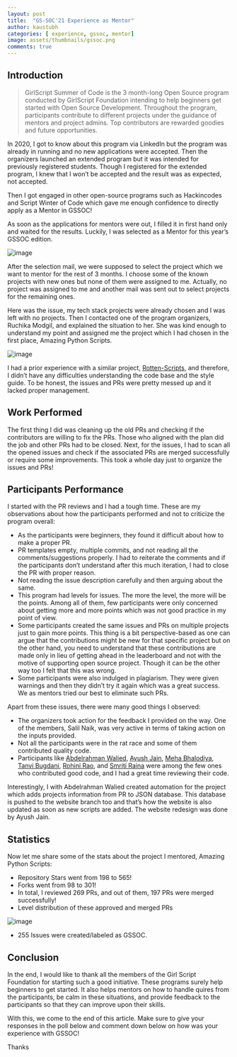 ```yaml
---
layout: post
title:  "GS-SOC'21 Experience as Mentor"
author: kaustubh
categories: [ experience, gssoc, mentor]
image: assets/thumbnails/gssoc.png
comments: true
---
```


## Introduction

> GirlScript Summer of Code is the 3 month-long Open Source program conducted by GirlScript Foundation intending to help beginners get started with Open Source Development. Throughout the program, participants contribute to different projects under the guidance of mentors and project admins. Top contributors are rewarded goodies and future opportunities.

In 2020, I got to know about this program via LinkedIn but the program was already in running and no new applications were accepted. Then the organizers launched an extended program but it was intended for previously registered students. Though I registered for the extended program, I knew that I won’t be accepted and the result was as expected, not accepted. 

Then I got engaged in other open-source programs such as Hackincodes and Script Winter of Code which gave me enough confidence to directly apply as a Mentor in GSSOC! 

As soon as the applications for mentors were out, I filled it in first hand only and waited for the results. Luckily, I was selected as a Mentor for this year’s GSSOC edition.

![image](https://user-images.githubusercontent.com/43691873/125184649-31b8a900-e23d-11eb-98d3-0228bf5d7df3.png)

After the selection mail, we were supposed to select the project which we want to mentor for the rest of 3 months. I choose some of the known projects with new ones but none of them were assigned to me. Actually, no project was assigned to me and another mail was sent out to select projects for the remaining ones. 
  
Here was the issue, my tech stack projects were already chosen and I was left with no projects. Then I contacted one of the program organizers, Ruchika Modgil, and explained the situation to her. She was kind enough to understand my point and assigned me the project which I had chosen in the first place, Amazing Python Scripts. 

![image](https://user-images.githubusercontent.com/43691873/125184900-0e8ef900-e23f-11eb-992e-0d972522b27a.png)

I had a prior experience with a similar project, [Rotten-Scripts](https://github.com/HarshCasper/Rotten-Scripts), and therefore, I didn’t have any difficulties understanding the code base and the style guide. To be honest, the issues and PRs were pretty messed up and it lacked proper management.

## Work Performed

The first thing I did was cleaning up the old PRs and checking if the contributors are willing to fix the PRs. Those who aligned with the plan did the job and other PRs had to be closed. Next, for the issues, I had to scan all the opened issues and check if the associated PRs are merged successfully or require some improvements. This took a whole day just to organize the issues and PRs!

## Participants Performance

I started with the PR reviews and I had a tough time. These are my observations about how the participants performed and not to criticize the program overall:

- As the participants were beginners, they found it difficult about how to make a proper PR.
- PR templates empty, multiple commits, and not reading all the comments/suggestions properly. I had to reiterate the comments and if the participants don’t understand after this much iteration, I had to close the PR with proper reason.
- Not reading the issue description carefully and then arguing about the same. 
- This program had levels for issues. The more the level, the more will be the points. Among all of them, few participants were only concerned about getting more and more points which was not good practice in my point of view. 
- Some participants created the same issues and PRs on multiple projects just to gain more points. This thing is a bit perspective-based as one can argue that the contributions might be new for that specific project but on the other hand, you need to understand that these contributions are made only in lieu of getting ahead in the leaderboard and not with the motive of supporting open source project. Though it can be the other way too I felt that this was wrong.
- Some participants were also indulged in plagiarism. They were given warnings and then they didn’t try it again which was a great success. We as mentors tried our best to eliminate such PRs.

Apart from these issues, there were many good things I observed:
- The organizers took action for the feedback I provided on the way. One of the members, Salil Naik, was very active in terms of taking action on the inputs provided.
- Not all the participants were in the rat race and some of them contributed quality code. 
- Participants like [Abdelrahman Walied](https://github.com/XZANATOL), [Ayush Jain](https://github.com/Ayushjain2205), [Meha Bhalodiya](https://github.com/mehabhalodiya), [Tanvi Bugdani](https://github.com/tanvi355), [Rohini Rao](https://github.com/RohiniRG), and [Smriti Raina](https://github.com/smriti26raina) were among the few ones who contributed good code, and I had a great time reviewing their code.

Interestingly, I with Abdelrahman Walied created automation for the project which adds projects information from PR to JSON database. This database is pushed to the website branch too and that’s how the website is also updated as soon as new scripts are added. The website redesign was done by Ayush Jain. 

## Statistics 

Now let me share some of the stats about the project I mentored, Amazing Python Scripts:

- Repository Stars went from 198 to 565!
- Forks went from 98 to 301!
- In total, I reviewed 269 PRs, and out of them, 197 PRs were merged successfully!
- Level distribution of these approved and merged PRs 

![image](https://user-images.githubusercontent.com/43691873/125188955-8109d400-e253-11eb-931e-4026c25c7998.png)


- 255 Issues were created/labeled as GSSOC. 
 

## Conclusion

In the end, I would like to thank all the members of the Girl Script Foundation for starting such a good initiative. These programs surely help beginners to get started. It also helps mentors on how to handle quires from the participants, be calm in these situations, and provide feedback to the participants so that they can improve upon their skills.

With this, we come to the end of this article. Make sure to give your responses in the poll below and comment down below on how was your experience with GSSOC!

Thanks
